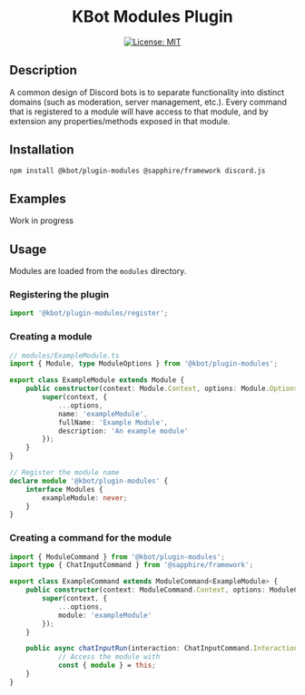 <div align="center">

# KBot Modules Plugin

[![License: MIT](https://img.shields.io/badge/License-MIT-yellow.svg)](https://gitlab.com/kbot1/kbot-plugins/-/blob/main/LICENSE)

</div>

## Description

A common design of Discord bots is to separate functionality into distinct domains (such as moderation, server management, etc.). Every command that
is registered to a module will have access to that module, and by extension any properties/methods exposed in that module.

## Installation

```bash
npm install @kbot/plugin-modules @sapphire/framework discord.js
```

## Examples
Work in progress

## Usage

Modules are loaded from the `modules` directory.

### Registering the plugin

```typescript
import '@kbot/plugin-modules/register';
```

### Creating a module

```typescript
// modules/ExampleModule.ts
import { Module, type ModuleOptions } from '@kbot/plugin-modules';

export class ExampleModule extends Module {
	public constructor(context: Module.Context, options: Module.Options) {
		super(context, {
			...options,
			name: 'exampleModule',
			fullName: 'Example Module',
			description: 'An example module'
		});
	}
}

// Register the module name
declare module '@kbot/plugin-modules' {
	interface Modules {
		exampleModule: never;
	}
}
```

### Creating a command for the module

```typescript
import { ModuleCommand } from '@kbot/plugin-modules';
import type { ChatInputCommand } from '@sapphire/framework';

export class ExampleCommand extends ModuleCommand<ExampleModule> {
	public constructor(context: ModuleCommand.Context, options: ModuleCommand.Options) {
		super(context, {
			...options,
			module: 'exampleModule'
		});
	}

	public async chatInputRun(interaction: ChatInputCommand.Interaction) {
            // Access the module with
            const { module } = this;
	}
}
```
